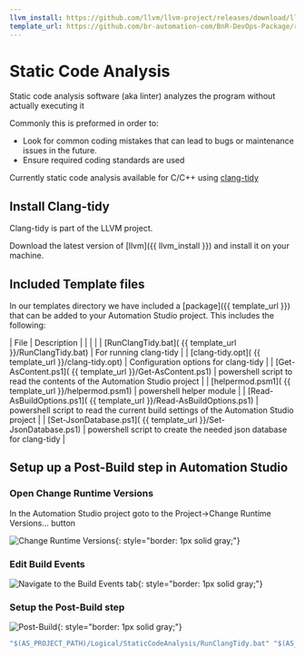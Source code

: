 ```yaml
---
llvm_install: https://github.com/llvm/llvm-project/releases/download/llvmorg-18.1.0/LLVM-18.1.0-win64.exe
template_url: https://github.com/br-automation-com/BnR-DevOps-Package/raw/main/Testing/Template%20Files/StaticCodeAnalysis
---
```


# Static Code Analysis

Static code analysis software (aka linter) analyzes the program without actually executing it

Commonly this is preformed in order to:

* Look for common coding mistakes that can lead to bugs or maintenance issues in the future.
* Ensure required coding standards are used

Currently static code analysis available for C/C++ using [clang-tidy](https://clang.llvm.org/extra/clang-tidy/)

## Install Clang-tidy

Clang-tidy is part of the LLVM project.

Download the latest version of [llvm]({{ llvm_install }}) and install it on your machine.

## Included Template files

In our templates directory we have included a [package]({{ template_url }}) that can be added to your Automation Studio project.
This includes the following:

| File | Description |
| | |
| [RunClangTidy.bat]( {{ template_url }}/RunClangTidy.bat) | For running clang-tidy |
| [clang-tidy.opt]( {{ template_url }}/clang-tidy.opt) | Configuration options for clang-tidy |
| [Get-AsContent.ps1]( {{ template_url }}/Get-AsContent.ps1) | powershell script to read the contents of the Automation Studio project |
| [helpermod.psm1]( {{ template_url }}/helpermod.psm1) | powershell helper module |
| [Read-AsBuildOptions.ps1]( {{ template_url }}/Read-AsBuildOptions.ps1) | powershell script to read the current build settings of the Automation Studio project |
| [Set-JsonDatabase.ps1]( {{ template_url }}/Set-JsonDatabase.ps1) | powershell script to create the needed json database for clang-tidy |

## Setup up a Post-Build step in Automation Studio

### Open Change Runtime Versions

In the Automation Studio project goto to the Project->Change Runtime Versions... button

![Change Runtime Versions](img%5CTesting%20-%20Static%20Code%20Analysis%20-%20Change%20Runtime%20Versions.png){: style="border: 1px solid gray;"}

### Edit Build Events

![Navigate to the Build Events tab](img%5CTesting%20-%20Static%20Code%20Analysis%20-%20Build%20Events.png){: style="border: 1px solid gray;"}

### Setup the Post-Build step

![Post-Build](img%5CTesting%20-%20Static%20Code%20Analysis%20-%20Post-Build.png){: style="border: 1px solid gray;"}

```bat
"$(AS_PROJECT_PATH)/Logical/StaticCodeAnalysis/RunClangTidy.bat" "$(AS_PROJECT_PATH)" $(AS_CONFIGURATION)
```
